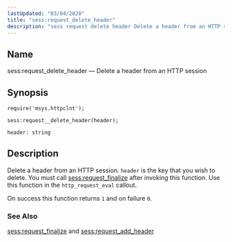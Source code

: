 ```yaml
---
lastUpdated: "03/04/2020"
title: "sess:request_delete_header"
description: "sess request delete header Delete a header from an HTTP session sess request delete header header Delete a header from an HTTP session header is the key that you wish to delete You must call sess request finalize after invoking this function Use this function in the http request eval..."
---
```


<a name="lua.ref.sess_request_delete_header"></a> 
## Name

sess:request_delete_header — Delete a header from an HTTP session

<a name="idp23722480"></a> 
## Synopsis

`require('msys.httpclnt');`

`sess:request__delete_header(header);`

`header: string`<a name="idp23725872"></a> 
## Description

Delete a header from an HTTP session. `header` is the key that you wish to delete. You must call [sess:request_finalize](/momentum/3/3-reference/3-reference-lua-ref-sess-request-finalize) after invoking this function. Use this function in the `http_request_eval` callout.

On success this function returns `1` and on failure `0`.

<a name="idp23730224"></a> 
### See Also

[sess:request_finalize](/momentum/3/3-reference/3-reference-lua-ref-sess-request-finalize) and [sess:request_add_header](/momentum/3/3-reference/3-reference-lua-ref-sess-request-add-header)